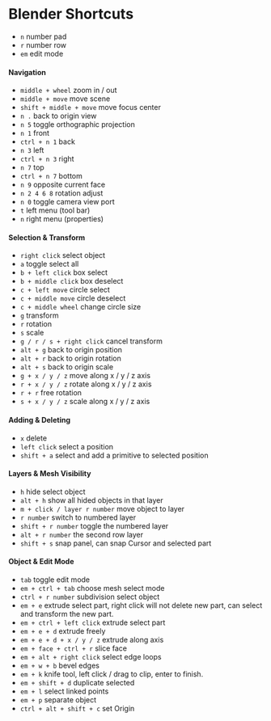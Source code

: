 # Blender Shortcuts

* `n` number pad
* `r` number row
* `em` edit mode

#### Navigation

* `middle + wheel` zoom in / out
* `middle + move` move scene
* `shift + middle + move` move focus center
* `n .` back to origin view
* `n 5` toggle orthographic projection
* `n 1` front
* `ctrl + n 1` back
* `n 3` left
* `ctrl + n 3` right
* `n 7` top
* `ctrl + n 7` bottom
* `n 9` opposite current face
* `n 2 4 6 8` rotation adjust
* `n 0` toggle camera view port
* `t` left menu (tool bar)
* `n` right menu (properties)

#### Selection & Transform

* `right click` select object
* `a` toggle select all
* `b + left click` box select
* `b + middle click` box deselect
* `c + left move` circle select
* `c + middle move` circle deselect
* `c + middle wheel` change circle size
* `g` transform
* `r` rotation
* `s` scale
* `g / r / s + right click` cancel transform
* `alt + g` back to origin position
* `alt + r` back to origin rotation
* `alt + s` back to origin scale
* `g + x / y / z` move along x / y / z axis
* `r + x / y / z` rotate along x / y / z axis
* `r + r` free rotation
* `s + x / y / z` scale along x / y / z axis

#### Adding & Deleting

* `x` delete
* `left click` select a position
* `shift + a` select and add a primitive to selected position

#### Layers & Mesh Visibility

* `h` hide select object
* `alt + h` show all hided objects in that layer
* `m + click / layer r number` move object to layer
* `r number` switch to numbered layer
* `shift + r number` toggle the numbered layer
* `alt + r number` the second row layer
* `shift + s` snap panel, can snap Cursor and selected part

#### Object & Edit Mode

* `tab` toggle edit mode
* `em + ctrl + tab` choose mesh select mode
* `ctrl + r number` subdivision select object
* `em + e` extrude select part, right click will not delete new part, can select and transform the new part.
* `em + ctrl + left click` extrude select part
* `em + e + d` extrude freely
* `em + e + d + x / y / z` extrude along axis
* `em + face + ctrl + r` slice face
* `em + alt + right click` select edge loops
* `em + w + b` bevel edges
* `em + k` knife tool, left click / drag to clip, enter to finish.
* `em + shift + d` duplicate selected
* `em + l` select linked points
* `em + p` separate object
* `ctrl + alt + shift + c` set Origin


